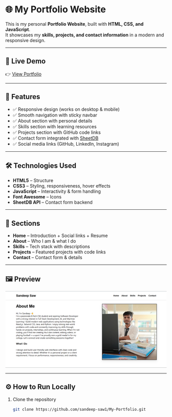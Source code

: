 # 🌐 My Portfolio Website

This is my personal **Portfolio Website**, built with **HTML, CSS, and JavaScript**.  
It showcases my **skills, projects, and contact information** in a modern and responsive design.  

---

## 🚀 Live Demo
👉 [View Portfolio](https://sandeep-saw1.github.io/My-Portfolio/)  

---

## 📌 Features
- ✅ Responsive design (works on desktop & mobile)  
- ✅ Smooth navigation with sticky navbar  
- ✅ About section with personal details  
- ✅ Skills section with learning resources  
- ✅ Projects section with GitHub code links  
- ✅ Contact form integrated with [SheetDB](https://sheetdb.io/)  
- ✅ Social media links (GitHub, LinkedIn, Instagram)  

---

## 🛠️ Technologies Used
- **HTML5** – Structure  
- **CSS3** – Styling, responsiveness, hover effects  
- **JavaScript** – Interactivity & form handling  
- **Font Awesome** – Icons  
- **SheetDB API** – Contact form backend  

---

## 📂 Sections
- **Home** – Introduction + Social links + Resume  
- **About** – Who I am & what I do  
- **Skills** – Tech stack with descriptions  
- **Projects** – Featured projects with code links  
- **Contact** – Contact form & details  

---

## 🖼️ Preview
![Portfolio Screenshot](Img/screen.png)  

---

## ⚙️ How to Run Locally
1. Clone the repository  
   ```bash
   git clone https://github.com/sandeep-saw1/My-Portfolio.git
